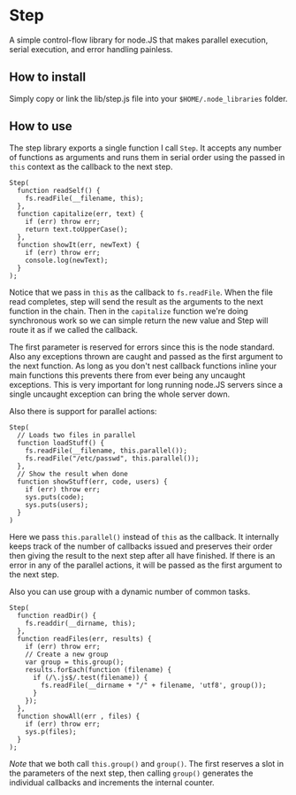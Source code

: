 # Step

A simple control-flow library for node.JS that makes parallel execution, serial execution, and error handling painless.

## How to install

Simply copy or link the lib/step.js file into your `$HOME/.node_libraries` folder.

## How to use

The step library exports a single function I call `Step`.  It accepts any number of functions as arguments and runs them in serial order using the passed in `this` context as the callback to the next step.

    Step(
      function readSelf() {
        fs.readFile(__filename, this);
      },
      function capitalize(err, text) {
        if (err) throw err;
        return text.toUpperCase();
      },
      function showIt(err, newText) {
        if (err) throw err;
        console.log(newText);
      }
    );

Notice that we pass in `this` as the callback to `fs.readFile`.  When the file read completes, step will send the result as the arguments to the next function in the chain.  Then in the `capitalize` function we're doing synchronous work so we can simple return the new value and Step will route it as if we called the callback.

The first parameter is reserved for errors since this is the node standard.  Also any exceptions thrown are caught and passed as the first argument to the next function.  As long as you don't nest callback functions inline your main functions this prevents there from ever being any uncaught exceptions.  This is very important for long running node.JS servers since a single uncaught exception can bring the whole server down.

Also there is support for parallel actions:

    Step(
      // Loads two files in parallel
      function loadStuff() {
        fs.readFile(__filename, this.parallel());
        fs.readFile("/etc/passwd", this.parallel());
      },
      // Show the result when done
      function showStuff(err, code, users) {
        if (err) throw err;
        sys.puts(code);
        sys.puts(users);
      }
    )

Here we pass `this.parallel()` instead of `this` as the callback.  It internally keeps track of the number of callbacks issued and preserves their order then giving the result to the next step after all have finished.  If there is an error in any of the parallel actions, it will be passed as the first argument to the next step.

Also you can use group with a dynamic number of common tasks.

    Step(
      function readDir() {
        fs.readdir(__dirname, this);
      },
      function readFiles(err, results) {
        if (err) throw err;
        // Create a new group
        var group = this.group();
        results.forEach(function (filename) {
          if (/\.js$/.test(filename)) {
            fs.readFile(__dirname + "/" + filename, 'utf8', group());
          }
        });
      },
      function showAll(err , files) {
        if (err) throw err;
        sys.p(files);
      }
    );

*Note* that we both call `this.group()` and `group()`.  The first reserves a slot in the parameters of the next step, then calling `group()` generates the individual callbacks and increments the internal counter.
